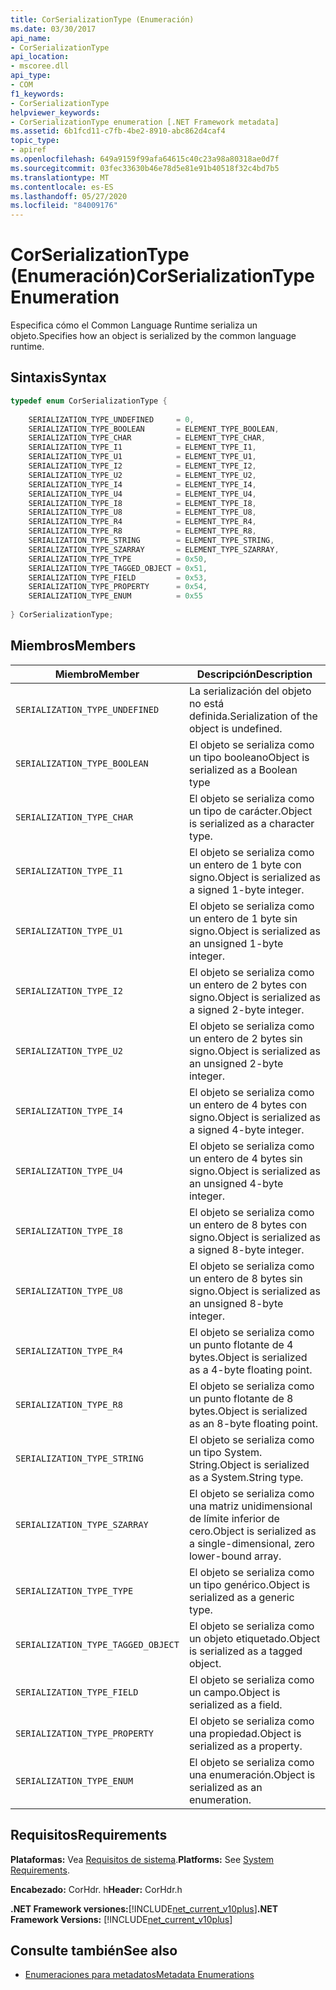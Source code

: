 ```yaml
---
title: CorSerializationType (Enumeración)
ms.date: 03/30/2017
api_name:
- CorSerializationType
api_location:
- mscoree.dll
api_type:
- COM
f1_keywords:
- CorSerializationType
helpviewer_keywords:
- CorSerializationType enumeration [.NET Framework metadata]
ms.assetid: 6b1fcd11-c7fb-4be2-8910-abc862d4caf4
topic_type:
- apiref
ms.openlocfilehash: 649a9159f99afa64615c40c23a98a80318ae0d7f
ms.sourcegitcommit: 03fec33630b46e78d5e81e91b40518f32c4bd7b5
ms.translationtype: MT
ms.contentlocale: es-ES
ms.lasthandoff: 05/27/2020
ms.locfileid: "84009176"
---
```

# <a name="corserializationtype-enumeration"></a><span data-ttu-id="d7237-102">CorSerializationType (Enumeración)</span><span class="sxs-lookup"><span data-stu-id="d7237-102">CorSerializationType Enumeration</span></span>
<span data-ttu-id="d7237-103">Especifica cómo el Common Language Runtime serializa un objeto.</span><span class="sxs-lookup"><span data-stu-id="d7237-103">Specifies how an object is serialized by the common language runtime.</span></span>  
  
## <a name="syntax"></a><span data-ttu-id="d7237-104">Sintaxis</span><span class="sxs-lookup"><span data-stu-id="d7237-104">Syntax</span></span>  
  
```cpp  
typedef enum CorSerializationType {  
  
    SERIALIZATION_TYPE_UNDEFINED     = 0,  
    SERIALIZATION_TYPE_BOOLEAN       = ELEMENT_TYPE_BOOLEAN,  
    SERIALIZATION_TYPE_CHAR          = ELEMENT_TYPE_CHAR,  
    SERIALIZATION_TYPE_I1            = ELEMENT_TYPE_I1,  
    SERIALIZATION_TYPE_U1            = ELEMENT_TYPE_U1,  
    SERIALIZATION_TYPE_I2            = ELEMENT_TYPE_I2,  
    SERIALIZATION_TYPE_U2            = ELEMENT_TYPE_U2,  
    SERIALIZATION_TYPE_I4            = ELEMENT_TYPE_I4,  
    SERIALIZATION_TYPE_U4            = ELEMENT_TYPE_U4,  
    SERIALIZATION_TYPE_I8            = ELEMENT_TYPE_I8,  
    SERIALIZATION_TYPE_U8            = ELEMENT_TYPE_U8,  
    SERIALIZATION_TYPE_R4            = ELEMENT_TYPE_R4,  
    SERIALIZATION_TYPE_R8            = ELEMENT_TYPE_R8,  
    SERIALIZATION_TYPE_STRING        = ELEMENT_TYPE_STRING,  
    SERIALIZATION_TYPE_SZARRAY       = ELEMENT_TYPE_SZARRAY,  
    SERIALIZATION_TYPE_TYPE          = 0x50,  
    SERIALIZATION_TYPE_TAGGED_OBJECT = 0x51,  
    SERIALIZATION_TYPE_FIELD         = 0x53,  
    SERIALIZATION_TYPE_PROPERTY      = 0x54,  
    SERIALIZATION_TYPE_ENUM          = 0x55  
  
} CorSerializationType;  
```  
  
## <a name="members"></a><span data-ttu-id="d7237-105">Miembros</span><span class="sxs-lookup"><span data-stu-id="d7237-105">Members</span></span>  
  
|<span data-ttu-id="d7237-106">Miembro</span><span class="sxs-lookup"><span data-stu-id="d7237-106">Member</span></span>|<span data-ttu-id="d7237-107">Descripción</span><span class="sxs-lookup"><span data-stu-id="d7237-107">Description</span></span>|  
|------------|-----------------|  
|`SERIALIZATION_TYPE_UNDEFINED`|<span data-ttu-id="d7237-108">La serialización del objeto no está definida.</span><span class="sxs-lookup"><span data-stu-id="d7237-108">Serialization of the object is undefined.</span></span>|  
|`SERIALIZATION_TYPE_BOOLEAN`|<span data-ttu-id="d7237-109">El objeto se serializa como un tipo booleano</span><span class="sxs-lookup"><span data-stu-id="d7237-109">Object is serialized as a Boolean type</span></span>|  
|`SERIALIZATION_TYPE_CHAR`|<span data-ttu-id="d7237-110">El objeto se serializa como un tipo de carácter.</span><span class="sxs-lookup"><span data-stu-id="d7237-110">Object is serialized as a character type.</span></span>|  
|`SERIALIZATION_TYPE_I1`|<span data-ttu-id="d7237-111">El objeto se serializa como un entero de 1 byte con signo.</span><span class="sxs-lookup"><span data-stu-id="d7237-111">Object is serialized as a signed 1-byte integer.</span></span>|  
|`SERIALIZATION_TYPE_U1`|<span data-ttu-id="d7237-112">El objeto se serializa como un entero de 1 byte sin signo.</span><span class="sxs-lookup"><span data-stu-id="d7237-112">Object is serialized as an unsigned 1-byte integer.</span></span>|  
|`SERIALIZATION_TYPE_I2`|<span data-ttu-id="d7237-113">El objeto se serializa como un entero de 2 bytes con signo.</span><span class="sxs-lookup"><span data-stu-id="d7237-113">Object is serialized as a signed 2-byte integer.</span></span>|  
|`SERIALIZATION_TYPE_U2`|<span data-ttu-id="d7237-114">El objeto se serializa como un entero de 2 bytes sin signo.</span><span class="sxs-lookup"><span data-stu-id="d7237-114">Object is serialized as an unsigned 2-byte integer.</span></span>|  
|`SERIALIZATION_TYPE_I4`|<span data-ttu-id="d7237-115">El objeto se serializa como un entero de 4 bytes con signo.</span><span class="sxs-lookup"><span data-stu-id="d7237-115">Object is serialized as a signed 4-byte integer.</span></span>|  
|`SERIALIZATION_TYPE_U4`|<span data-ttu-id="d7237-116">El objeto se serializa como un entero de 4 bytes sin signo.</span><span class="sxs-lookup"><span data-stu-id="d7237-116">Object is serialized as an unsigned 4-byte integer.</span></span>|  
|`SERIALIZATION_TYPE_I8`|<span data-ttu-id="d7237-117">El objeto se serializa como un entero de 8 bytes con signo.</span><span class="sxs-lookup"><span data-stu-id="d7237-117">Object is serialized as a signed 8-byte integer.</span></span>|  
|`SERIALIZATION_TYPE_U8`|<span data-ttu-id="d7237-118">El objeto se serializa como un entero de 8 bytes sin signo.</span><span class="sxs-lookup"><span data-stu-id="d7237-118">Object is serialized as an unsigned 8-byte integer.</span></span>|  
|`SERIALIZATION_TYPE_R4`|<span data-ttu-id="d7237-119">El objeto se serializa como un punto flotante de 4 bytes.</span><span class="sxs-lookup"><span data-stu-id="d7237-119">Object is serialized as a 4-byte floating point.</span></span>|  
|`SERIALIZATION_TYPE_R8`|<span data-ttu-id="d7237-120">El objeto se serializa como un punto flotante de 8 bytes.</span><span class="sxs-lookup"><span data-stu-id="d7237-120">Object is serialized as an 8-byte floating point.</span></span>|  
|`SERIALIZATION_TYPE_STRING`|<span data-ttu-id="d7237-121">El objeto se serializa como un tipo System. String.</span><span class="sxs-lookup"><span data-stu-id="d7237-121">Object is serialized as a System.String type.</span></span>|  
|`SERIALIZATION_TYPE_SZARRAY`|<span data-ttu-id="d7237-122">El objeto se serializa como una matriz unidimensional de límite inferior de cero.</span><span class="sxs-lookup"><span data-stu-id="d7237-122">Object is serialized as a single-dimensional, zero lower-bound array.</span></span>|  
|`SERIALIZATION_TYPE_TYPE`|<span data-ttu-id="d7237-123">El objeto se serializa como un tipo genérico.</span><span class="sxs-lookup"><span data-stu-id="d7237-123">Object is serialized as a generic type.</span></span>|  
|`SERIALIZATION_TYPE_TAGGED_OBJECT`|<span data-ttu-id="d7237-124">El objeto se serializa como un objeto etiquetado.</span><span class="sxs-lookup"><span data-stu-id="d7237-124">Object is serialized as a tagged object.</span></span>|  
|`SERIALIZATION_TYPE_FIELD`|<span data-ttu-id="d7237-125">El objeto se serializa como un campo.</span><span class="sxs-lookup"><span data-stu-id="d7237-125">Object is serialized as a field.</span></span>|  
|`SERIALIZATION_TYPE_PROPERTY`|<span data-ttu-id="d7237-126">El objeto se serializa como una propiedad.</span><span class="sxs-lookup"><span data-stu-id="d7237-126">Object is serialized as a property.</span></span>|  
|`SERIALIZATION_TYPE_ENUM`|<span data-ttu-id="d7237-127">El objeto se serializa como una enumeración.</span><span class="sxs-lookup"><span data-stu-id="d7237-127">Object is serialized as an enumeration.</span></span>|  
  
## <a name="requirements"></a><span data-ttu-id="d7237-128">Requisitos</span><span class="sxs-lookup"><span data-stu-id="d7237-128">Requirements</span></span>  
 <span data-ttu-id="d7237-129">**Plataformas:** Vea [Requisitos de sistema](../../get-started/system-requirements.md).</span><span class="sxs-lookup"><span data-stu-id="d7237-129">**Platforms:** See [System Requirements](../../get-started/system-requirements.md).</span></span>  
  
 <span data-ttu-id="d7237-130">**Encabezado:** CorHdr. h</span><span class="sxs-lookup"><span data-stu-id="d7237-130">**Header:** CorHdr.h</span></span>  
  
 <span data-ttu-id="d7237-131">**.NET Framework versiones:**[!INCLUDE[net_current_v10plus](../../../../includes/net-current-v10plus-md.md)]</span><span class="sxs-lookup"><span data-stu-id="d7237-131">**.NET Framework Versions:** [!INCLUDE[net_current_v10plus](../../../../includes/net-current-v10plus-md.md)]</span></span>  
  
## <a name="see-also"></a><span data-ttu-id="d7237-132">Consulte también</span><span class="sxs-lookup"><span data-stu-id="d7237-132">See also</span></span>

- [<span data-ttu-id="d7237-133">Enumeraciones para metadatos</span><span class="sxs-lookup"><span data-stu-id="d7237-133">Metadata Enumerations</span></span>](metadata-enumerations.md)
